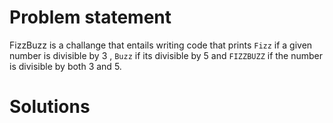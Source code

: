 # Problem statement
FizzBuzz is a challange that entails writing code that prints `Fizz` if a given number is divisible by 3 , `Buzz` if its divisible by 5 and `FIZZBUZZ` if the number is divisible by both 3 and 5.

# Solutions

